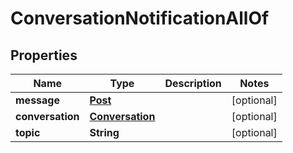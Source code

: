 

# ConversationNotificationAllOf


## Properties

| Name | Type | Description | Notes |
|------------ | ------------- | ------------- | -------------|
|**message** | [**Post**](Post.md) |  |  [optional] |
|**conversation** | [**Conversation**](Conversation.md) |  |  [optional] |
|**topic** | **String** |  |  [optional] |



